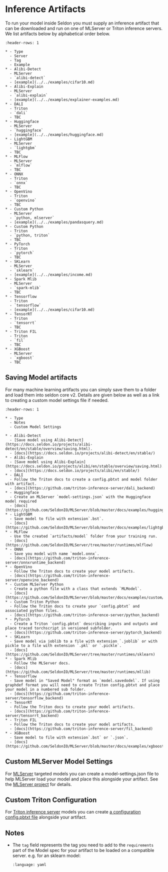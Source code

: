 # Inference Artifacts

To run your model inside Seldon you must supply an inference artifact that can be downloaded and run on one of MLServer or Triton inference servers. We list artifacts below by alphabetical order below.


```{list-table}
:header-rows: 1

* - Type
  - Server
  - Tag
  - Example
* - Alibi-Detect
  - MLServer
  - `alibi-detect`
  - [example](../../examples/cifar10.md)
* - Alibi-Explain
  - MLServer
  - `alibi-explain`
  - [example](../../examples/explainer-examples.md)
* - DALI
  - Triton
  - `dali`
  - TBC
* - Huggingface
  - MLServer
  - `huggingface`
  - [example](../../examples/huggingface.md)
* - LightGBM
  - MLServer
  - `lightgbm`
  - TBC
* - MLFlow
  - MLServer
  - `mlflow`
  - TBC
* - ONNX
  - Triton
  - `onnx`
  - TBC
* - OpenVino
  - Triton
  - `openvino`
  - TBC
* - Custom Python
  - MLServer
  - `python, mlserver`
  - [example](../../examples/pandasquery.md)
* - Custom Python
  - Triton
  - `python, triton`
  - TBC
* - PyTorch
  - Triton
  - `pytorch`
  - TBC
* - SKLearn
  - MLServer
  - `sklearn`
  - [example](../../examples/income.md)
* - Spark Mlib
  - MLServer
  - `spark-mlib`
  - TBC
* - Tensorflow
  - Triton
  - `tensorflow`
  - [example](../../examples/cifar10.md)
* - TensorRT
  - Triton
  - `tensorrt`
  - TBC
* - Triton FIL
  - Triton
  - `fil`
  - TBC
* - XGBoost
  - MLServer
  - `xgboost`
  - TBC
```

## Saving Model artifacts

For many machine learning artifacts you can simply save them to a folder and load them into seldon core v2. Details are given below as well as a link to creating a custom model settings file if needed.

```{list-table}
:header-rows: 1

* - Type
  - Notes
  - Custom Model Settings

* - Alibi-Detect
  - [Save model using Alibi-Detect](https://docs.seldon.io/projects/alibi-detect/en/stable/overview/saving.html).
  - [docs](https://docs.seldon.io/projects/alibi-detect/en/stable/)
* - Alibi-Explain
  - [Save model using Alibi-Explain](https://docs.seldon.io/projects/alibi/en/stable/overview/saving.html).
  - [docs](https://docs.seldon.io/projects/alibi/en/stable/)
* - DALI
  - Follow the Triton docs to create a config.pbtxt and model folder with artifact.
  - [docs](https://github.com/triton-inference-server/dali_backend)
* - Huggingface
  - Create an MLServer `model-settings.json` with the Huggingface model required
  - [docs](https://github.com/SeldonIO/MLServer/blob/master/docs/examples/huggingface/README.md)
* - LightGBM
  - Save model to file with extension`.bst`.
  - [docs](https://github.com/SeldonIO/MLServer/blob/master/docs/examples/lightgbm/README.md)
* - MLFlow
  - Use the created `artifacts/model` folder from your training run.
  - [docs](https://github.com/SeldonIO/MLServer/tree/master/runtimes/mlflow)
* - ONNX
  - Save you model with name `model.onnx`.
  - [docs](https://github.com/triton-inference-server/onnxruntime_backend)
* - OpenVino
  - Follow the Triton docs to create your model artifacts.
  - [docs](https://github.com/triton-inference-server/openvino_backend)
* - Custom MLServer Python
  - Create a python file with a class that extends `MLModel`.
  - [docs](https://github.com/SeldonIO/MLServer/blob/master/docs/examples/custom/README.md)
* - Custom Triton Python
  - Follow the Triton docs to create your `config.pbtxt` and associated python files.
  - [docs](https://github.com/triton-inference-server/python_backend)
* - PyTorch
  - Create a Triton `config.pbtxt` describing inputs and outputs and place traced torchscript in versioned subfolder.
  - [docs](https://github.com/triton-inference-server/pytorch_backend)
* - SKLearn
  - Save model via joblib to a file with extension `.joblib` or with pickle to a file with extension `.pkl` or `.pickle`.
  - [docs](https://github.com/SeldonIO/MLServer/tree/master/runtimes/sklearn)
* - Spark Mlib
  - Follow the MLServer docs.
  - [docs](https://github.com/SeldonIO/MLServer/tree/master/runtimes/mllib)
* - Tensorflow
  - Save model in "Saved Model" format as `model.savedodel`. If using graphdef format you will need to create Triton config.pbtxt and place your model in a numbered sub folder.
  - [docs](https://github.com/triton-inference-server/tensorflow_backend)
* - TensorRT
  - Follow the Triton docs to create your model artifacts.
  - [docs](https://github.com/triton-inference-server/tensorrt_backend)
* - Triton FIL
  - Follow the Triton docs to create your model artifacts.
  - [docs](https://github.com/triton-inference-server/fil_backend)
* - XGBoost
  - Save model to file with extension`.bst` or `.json`.
  - [docs](https://github.com/SeldonIO/MLServer/blob/master/docs/examples/xgboost/README.md)
```

## Custom MLServer Model Settings

For [MLServer](https://github.com/SeldonIO/MLServer) targeted models you can create a model-settings.json file to help MLServer load your model and place this alongside your artifact. See the [MLServer project](https://mlserver.readthedocs.io/en/latest/reference/model-settings.html)  for details.

## Custom Triton Configuration

For [Triton inference server](https://github.com/triton-inference-server/server) models you can create [a configuration config.pbtxt file](https://github.com/triton-inference-server/server/blob/main/docs/user_guide/model_configuration.md) alongside your artifact.

## Notes

 * The `tag` field represents the tag you need to add to the `requirements` part of the Model spec for your artifact to be loaded on a compatible server. e.g. for an sklearn model:
   ```{literalinclude} ../../../../../samples/models/sklearn-iris-gs.yaml 
   :language: yaml
   ```


